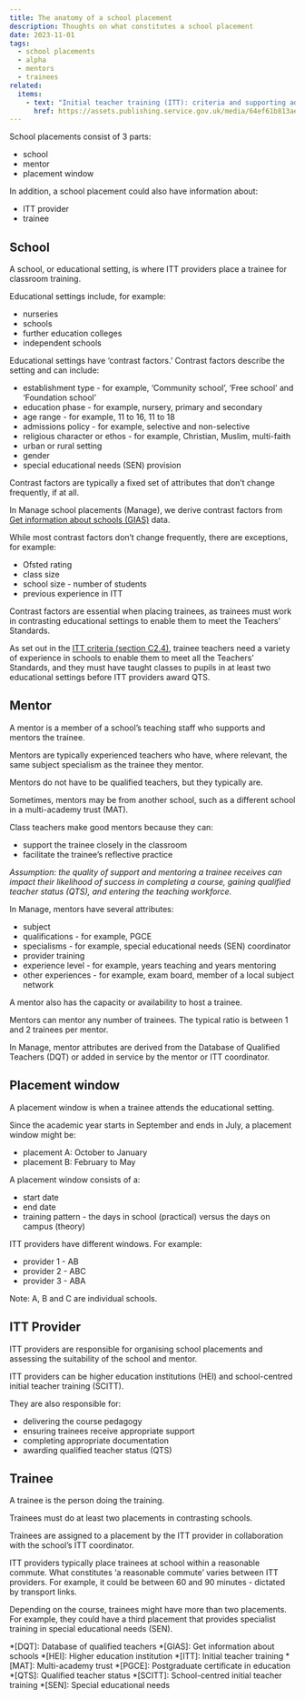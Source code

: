 ```yaml
---
title: The anatomy of a school placement
description: Thoughts on what constitutes a school placement
date: 2023-11-01
tags:
  - school placements
  - alpha
  - mentors
  - trainees
related:
  items:
    - text: "Initial teacher training (ITT): criteria and supporting advice (PDF)"
      href: https://assets.publishing.service.gov.uk/media/64ef61b813ae15000d6e30c1/Initial_teacher_training_criteria_and_supporting_advice_2024_to_2025.pdf
---
```


School placements consist of 3 parts:

- school
- mentor
- placement window

In addition, a school placement could also have information about:

- ITT provider
- trainee

## School

A school, or educational setting, is where ITT providers place a trainee for classroom training.

Educational settings include, for example:

- nurseries
- schools
- further education colleges
- independent schools

Educational settings have ‘contrast factors.’ Contrast factors describe the setting and can include:

- establishment type - for example, ‘Community school’, ‘Free school’ and ‘Foundation school’
- education phase - for example, nursery, primary and secondary
- age range - for example, 11 to 16, 11 to 18
- admissions policy - for example, selective and non-selective
- religious character or ethos - for example, Christian, Muslim, multi-faith
- urban or rural setting
- gender
- special educational needs (SEN) provision

Contrast factors are typically a fixed set of attributes that don’t change frequently, if at all.

In Manage school placements (Manage), we derive contrast factors from [Get information about schools (GIAS)](https://get-information-schools.service.gov.uk/) data.

While most contrast factors don’t change frequently, there are exceptions, for example:

- Ofsted rating
- class size
- school size - number of students
- previous experience in ITT

Contrast factors are essential when placing trainees, as trainees must work in contrasting educational settings to enable them to meet the Teachers’ Standards.

As set out in the [ITT criteria (section C2.4)](https://assets.publishing.service.gov.uk/media/64ef61b813ae15000d6e30c1/Initial_teacher_training_criteria_and_supporting_advice_2024_to_2025.pdf), trainee teachers need a variety of experience in schools to enable them to meet all the Teachers’ Standards, and they must have taught classes to pupils in at least two educational settings before ITT providers award QTS.

## Mentor

A mentor is a member of a school’s teaching staff who supports and mentors the trainee.

Mentors are typically experienced teachers who have, where relevant, the same subject specialism as the trainee they mentor.

Mentors do not have to be qualified teachers, but they typically are.

Sometimes, mentors may be from another school, such as a different school in a multi-academy trust (MAT).

Class teachers make good mentors because they can:

- support the trainee closely in the classroom
- facilitate the trainee’s reflective practice

_Assumption: the quality of support and mentoring a trainee receives can impact their likelihood of success in completing a course, gaining qualified teacher status (QTS), and entering the teaching workforce._

In Manage, mentors have several attributes:

- subject
- qualifications - for example, PGCE
- specialisms - for example, special educational needs (SEN) coordinator
- provider training
- experience level - for example, years teaching and years mentoring
- other experiences - for example, exam board, member of a local subject network

A mentor also has the capacity or availability to host a trainee.

Mentors can mentor any number of trainees. The typical ratio is between 1 and 2 trainees per mentor.

In Manage, mentor attributes are derived from the Database of Qualified Teachers (DQT) or added in service by the mentor or ITT coordinator.

## Placement window

A placement window is when a trainee attends the educational setting.

Since the academic year starts in September and ends in July, a placement window might be:

- placement A: October to January
- placement B: February to May

A placement window consists of a:

- start date
- end date
- training pattern - the days in school (practical) versus the days on campus (theory)

ITT providers have different windows. For example:

- provider 1 - AB
- provider 2 - ABC
- provider 3 - ABA

Note: A, B and C are individual schools.

## ITT Provider

ITT providers are responsible for organising school placements and assessing the suitability of the school and mentor.

ITT providers can be higher education institutions (HEI) and school-centred initial teacher training (SCITT).

They are also responsible for:

- delivering the course pedagogy
- ensuring trainees receive appropriate support
- completing appropriate documentation
- awarding qualified teacher status (QTS)

## Trainee

A trainee is the person doing the training.

Trainees must do at least two placements in contrasting schools.

Trainees are assigned to a placement by the ITT provider in collaboration with the school’s  ITT coordinator.

ITT providers typically place trainees at school within a reasonable commute. What constitutes ‘a reasonable commute’ varies between ITT providers. For example, it could be between 60 and 90 minutes - dictated by transport links.

Depending on the course, trainees might have more than two placements. For example, they could have a third placement that provides specialist training in special educational needs (SEN).

*[DQT]: Database of qualified teachers
*[GIAS]: Get information about schools
*[HEI]: Higher education institution
*[ITT]: Initial teacher training
*[MAT]: Multi-academy trust
*[PGCE]: Postgraduate certificate in education
*[QTS]: Qualified teacher status
*[SCITT]: School-centred initial teacher training
*[SEN]: Special educational needs
